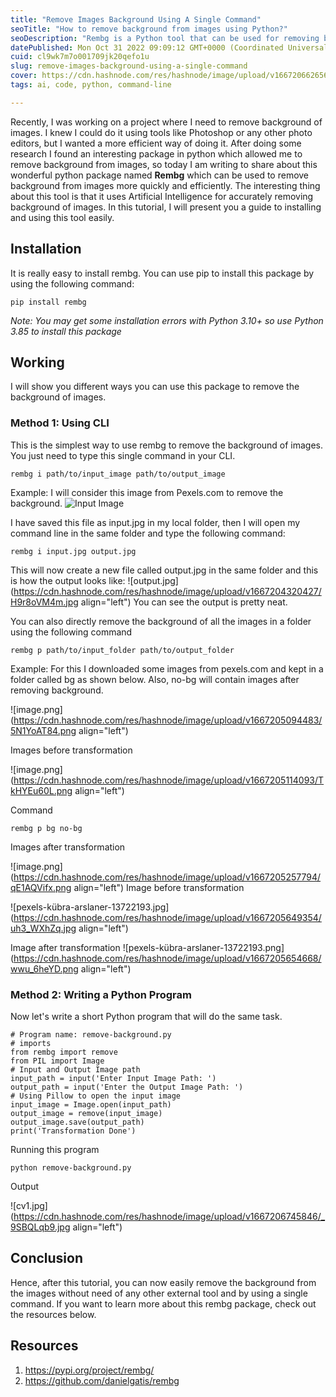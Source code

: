```yaml
---
title: "Remove Images Background Using A Single Command"
seoTitle: "How to remove background from images using Python?"
seoDescription: "Rembg is a Python tool that can be used for removing background from images easily and quickly and can remove background with single command."
datePublished: Mon Oct 31 2022 09:09:12 GMT+0000 (Coordinated Universal Time)
cuid: cl9wk7m7o001709jk20qefo1u
slug: remove-images-background-using-a-single-command
cover: https://cdn.hashnode.com/res/hashnode/image/upload/v1667206626569/XeWxOslFG.jpg
tags: ai, code, python, command-line

---
```


Recently, I was working on a project where I need to remove background of images. I knew I could do it using tools like Photoshop or any other photo editors, but I wanted a more efficient way of doing it. After doing some research I found an interesting package in python which allowed me to remove background from images, so today I am writing to share about this wonderful python package named **Rembg** which can be used to remove background from images more quickly and efficiently. The interesting thing about this tool is that it uses Artificial Intelligence for accurately removing background of images. In this tutorial, I will present you a guide to installing and using this tool easily.

## Installation
It is really easy to install rembg. You can use pip to install this package by using the following command:
``` 
pip install rembg
```
*Note: You may get some installation errors with Python 3.10+ so use Python 3.85 to install this package*

## Working
I will show you different ways you can use this package to remove the background of images.

### Method 1: Using CLI
This is the simplest way to use rembg to remove the background of images. You just need to type this single command in your CLI.
```
rembg i path/to/input_image path/to/output_image
```
Example:
I will consider this image from Pexels.com to remove the background.
![Input Image](https://images.pexels.com/photos/9775664/pexels-photo-9775664.jpeg?auto=compress&cs=tinysrgb&w=1260&h=750&dpr=1)

I have saved this file as input.jpg in my local folder, then I will open my command line in the same folder and type the following command:
```
rembg i input.jpg output.jpg
```
This will now create a new file called output.jpg in the same folder and this is how the output looks like:
![output.jpg](https://cdn.hashnode.com/res/hashnode/image/upload/v1667204320427/H9r8oVM4m.jpg align="left")
You can see the output is pretty neat.

You can also directly remove the background of all the images in a folder using the following command
```
rembg p path/to/input_folder path/to/output_folder
```
Example:
For this I downloaded some images from pexels.com and kept in a folder called bg as shown below. Also, no-bg will contain images after removing background.

![image.png](https://cdn.hashnode.com/res/hashnode/image/upload/v1667205094483/5N1YoAT84.png align="left")

Images before transformation

![image.png](https://cdn.hashnode.com/res/hashnode/image/upload/v1667205114093/TkHYEu60L.png align="left")

Command
```
rembg p bg no-bg
```
Images after transformation

![image.png](https://cdn.hashnode.com/res/hashnode/image/upload/v1667205257794/qE1AQVifx.png align="left")
Image before transformation

![pexels-kübra-arslaner-13722193.jpg](https://cdn.hashnode.com/res/hashnode/image/upload/v1667205649354/uh3_WXhZq.jpg align="left")

Image after transformation
![pexels-kübra-arslaner-13722193.png](https://cdn.hashnode.com/res/hashnode/image/upload/v1667205654668/wwu_6heYD.png align="left")

### Method 2: Writing a Python Program
Now let's write a short Python program that will do the same task.
```
# Program name: remove-background.py
# imports
from rembg import remove 
from PIL import Image 
# Input and Output Image path
input_path = input('Enter Input Image Path: ')
output_path = input('Enter the Output Image Path: ')
# Using Pillow to open the input image
input_image = Image.open(input_path)
output_image = remove(input_image)
output_image.save(output_path)
print('Transformation Done')
```
Running this program
```
python remove-background.py
```
Output

![cv1.jpg](https://cdn.hashnode.com/res/hashnode/image/upload/v1667206745846/_9SBQLqb9.jpg align="left")

## Conclusion

Hence, after this tutorial, you can now easily remove the background from the images without need of any other external tool and by using a single command. If you want to learn more about this rembg package, check out the resources below. 

## Resources 
1. https://pypi.org/project/rembg/ 
2. https://github.com/danielgatis/rembg


